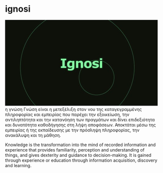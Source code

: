 # ignosi

![Drag Racing](ignosi.jpg)
η γνώση
Γνώση είναι η μετεξέλιξη στον νου της καταγεγραμμένης πληροφορίας και εμπειρίας που παρέχει την εξοικείωση, την αντιληπτότητα και την κατανόηση των πραγμάτων και δίνει επιδεξιότητα και δυνατότητα καθοδήγησης στη λήψη αποφάσεων. Αποκτάται μέσω της εμπειρίας ή της εκπαίδευσης με την πρόσληψη πληροφορίας, την ανακάλυψη και τη μάθηση.

Knowledge is the transformation into the mind of recorded information and experience that provides familiarity, perception and understanding of things, and gives dexterity and guidance to decision-making. It is gained through experience or education through information acquisition, discovery and learning.
